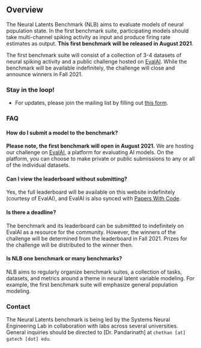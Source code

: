 ## Overview

The Neural Latents Benchmark (NLB) aims to evaluate models of neural population state. In the first benchmark suite, participating models should take multi-channel spiking activity as input and produce firing rate estimates as output. **This first benchmark will be released in August 2021**.

The first benchmark suite will consist of a collection of 3-4 datasets of neural spiking activity and a public challenge hosted on [EvalAI](https://eval.ai/). While the benchmark will be available indefinitely, the challenge will close and announce winners in Fall 2021.

### Stay in the loop!
- For updates, please join the mailing list by filling out [this form](https://forms.gle/o7BejfJ2S9hqJpM28).

### FAQ
#### How do I submit a model to the benchmark?
**Please note, the first benchmark will open in August 2021.** We are hosting our challenge on [EvalAI](https://eval.ai/), a platform for evaluating AI models. On the platform, you can choose to make private or public submissions to any or all of the individual datasets.

#### Can I view the leaderboard without submitting?
Yes, the full leaderboard will be available on this website indefinitely (courtesy of EvalAI), and EvalAI is also synced with [Papers With Code](https://paperswithcode.com/).

#### Is there a deadline?
The benchmark and its leaderboard can be submittted to indefinitely on EvalAI as a resource for the community. However, the winners of the challenge will be determined from the leaderboard in Fall 2021. Prizes for the challenge will be distributed to the winner then.

#### Is NLB one benchmark or many benchmarks?
NLB aims to regularly organize benchmark suites, a collection of tasks, datasets, and metrics around a theme in neural latent variable modeling. For example, the first benchmark suite will emphasize general population modeling.

### Contact
The Neural Latents benchmark is being led by the Systems Neural Engineering Lab in collaboration with labs across several universities. General inquiries should be directed to [Dr. Pandarinath] at `chethan [at] gatech [dot] edu`.
